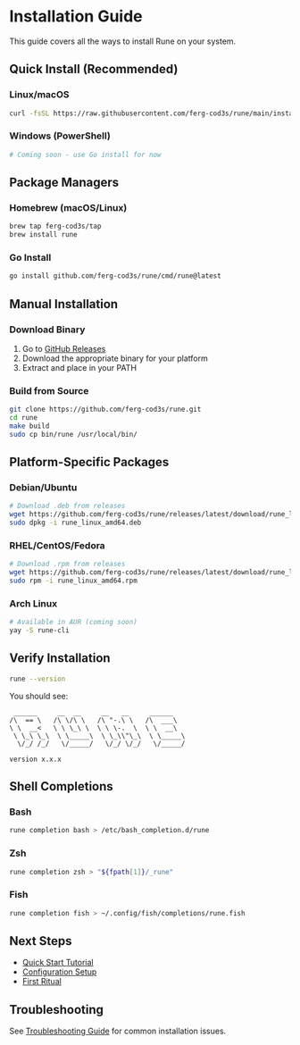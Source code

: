 # Installation Guide

This guide covers all the ways to install Rune on your system.

## Quick Install (Recommended)

### Linux/macOS
```bash
curl -fsSL https://raw.githubusercontent.com/ferg-cod3s/rune/main/install.sh | sh
```

### Windows (PowerShell)
```powershell
# Coming soon - use Go install for now
```

## Package Managers

### Homebrew (macOS/Linux)
```bash
brew tap ferg-cod3s/tap
brew install rune
```

### Go Install
```bash
go install github.com/ferg-cod3s/rune/cmd/rune@latest
```

## Manual Installation

### Download Binary
1. Go to [GitHub Releases](https://github.com/ferg-cod3s/rune/releases)
2. Download the appropriate binary for your platform
3. Extract and place in your PATH

### Build from Source
```bash
git clone https://github.com/ferg-cod3s/rune.git
cd rune
make build
sudo cp bin/rune /usr/local/bin/
```

## Platform-Specific Packages

### Debian/Ubuntu
```bash
# Download .deb from releases
wget https://github.com/ferg-cod3s/rune/releases/latest/download/rune_linux_amd64.deb
sudo dpkg -i rune_linux_amd64.deb
```

### RHEL/CentOS/Fedora
```bash
# Download .rpm from releases
wget https://github.com/ferg-cod3s/rune/releases/latest/download/rune_linux_amd64.rpm
sudo rpm -i rune_linux_amd64.rpm
```

### Arch Linux
```bash
# Available in AUR (coming soon)
yay -S rune-cli
```

## Verify Installation

```bash
rune --version
```

You should see:
```
 ______     __  __     __   __     ______   
/\  == \   /\ \/\ \   /\ "-.\ \   /\  ___\  
\ \  __<   \ \ \_\ \  \ \ \-.  \  \ \  __\  
 \ \_\ \_\  \ \_____\  \ \_\\"\_\  \ \_____\
  \/_/ /_/   \/_____/   \/_/ \/_/   \/_____/ 

version x.x.x
```

## Shell Completions

### Bash
```bash
rune completion bash > /etc/bash_completion.d/rune
```

### Zsh
```bash
rune completion zsh > "${fpath[1]}/_rune"
```

### Fish
```bash
rune completion fish > ~/.config/fish/completions/rune.fish
```

## Next Steps

- [Quick Start Tutorial](./quickstart.md)
- [Configuration Setup](../configuration/setup.md)
- [First Ritual](./first-ritual.md)

## Troubleshooting

See [Troubleshooting Guide](./troubleshooting.md) for common installation issues.